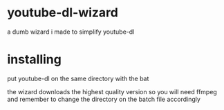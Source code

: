 # youtube-dl-wizard
a dumb wizard i made to simplify youtube-dl


# installing

put youtube-dl on the same directory with the bat

the wizard downloads the highest quality version so you will need ffmpeg and remember to change the directory on the batch file accordingly
